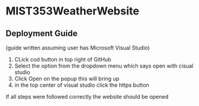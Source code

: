 # MIST353WeatherWebsite

## Deployment Guide
(guide written assuming user has Microsoft Visual Studio)
1. CLick cod button in top right of GitHub
2. Select the option from the dropdown menu which says open with cisual studio
3. Click Open on the popup this will bring up
4. in the top center of visual studio click the https button
<!-- -->
If all steps were followed correctly the website should be opened



